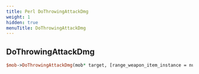 ```yaml
---
title: Perl DoThrowingAttackDmg
weight: 1
hidden: true
menuTitle: DoThrowingAttackDmg
---
```

## DoThrowingAttackDmg
```perl
$mob->DoThrowingAttackDmg(mob* target, [range_weapon_item_instance = nullptr], [ammo_item_instance = nullptr], uint16 weapon_damage, int16 chance_mod, int16 focus)
```